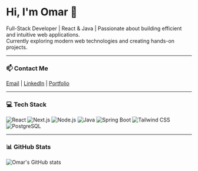# Hi, I'm Omar 👋

Full-Stack Developer | React & Java | Passionate about building efficient and intuitive web applications.  
Currently exploring modern web technologies and creating hands-on projects.

---

### 📫 Contact Me
[Email](mailto:elmanssouriomar@gmail.com) | [LinkedIn](https://www.linkedin.com/in/omar-el-manssouri) | [Portfolio](https://omar-elmanssouri.com)

---

### 💻 Tech Stack
![React](https://img.shields.io/badge/React-61DAFB?style=for-the-badge&logo=react&logoColor=black)
![Next.js](https://img.shields.io/badge/Next.js-000000?style=for-the-badge&logo=next.js&logoColor=white)
![Node.js](https://img.shields.io/badge/Node.js-339933?style=for-the-badge&logo=node.js&logoColor=white)
![Java](https://img.shields.io/badge/Java-007396?style=for-the-badge&logo=java&logoColor=white)
![Spring Boot](https://img.shields.io/badge/SpringBoot-6DB33F?style=for-the-badge&logo=spring&logoColor=white)
![Tailwind CSS](https://img.shields.io/badge/TailwindCSS-38B2AC?style=for-the-badge&logo=tailwind-css&logoColor=white)
![PostgreSQL](https://img.shields.io/badge/PostgreSQL-336791?style=for-the-badge&logo=postgresql&logoColor=white)

---
### 📊 GitHub Stats
![Omar's GitHub stats](https://github-readme-stats.vercel.app/api?username=OneOmar&show_icons=true&theme=radical)
